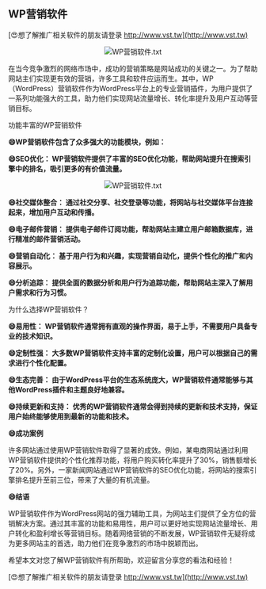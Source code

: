## **WP营销软件**

[😍想了解推广相关软件的朋友请登录 http://www.vst.tw](http://www.vst.tw)

 <center><img src="https://vst.tw/MP4/tuiguang/png/6.png" alt="WP营销软件.txt"></center>

在当今竞争激烈的网络市场中，成功的营销策略是网站成功的关键之一。为了帮助网站主们实现更有效的营销，许多工具和软件应运而生。其中，WP（WordPress）营销软件作为WordPress平台上的专业营销插件，为用户提供了一系列功能强大的工具，助力他们实现网站流量增长、转化率提升及用户互动等营销目标。

功能丰富的WP营销软件

**😄WP营销软件包含了众多强大的功能模块，例如：**

**😄SEO优化： WP营销软件提供了丰富的SEO优化功能，帮助网站提升在搜索引擎中的排名，吸引更多的有价值流量。**

 <center><img src="https://vst.tw/MP4/tuiguang/png/7.png" alt="WP营销软件.txt"></center>

**😄社交媒体整合： 通过社交分享、社交登录等功能，将网站与社交媒体平台连接起来，增加用户互动和传播。**

**😄电子邮件营销： 提供电子邮件订阅功能，帮助网站主建立用户邮箱数据库，进行精准的邮件营销活动。**

**😄营销自动化： 基于用户行为和兴趣，实现营销自动化，提供个性化的推广和内容展示。**

**😄分析追踪： 提供全面的数据分析和用户行为追踪功能，帮助网站主深入了解用户需求和行为习惯。**

为什么选择WP营销软件？

**😄易用性： WP营销软件通常拥有直观的操作界面，易于上手，不需要用户具备专业的技术知识。**

**😄定制性强： 大多数WP营销软件支持丰富的定制化设置，用户可以根据自己的需求进行个性化配置。**

**😄生态完善： 由于WordPress平台的生态系统庞大，WP营销软件通常能够与其他WordPress插件和主题良好地兼容。**

**😄持续更新和支持： 优秀的WP营销软件通常会得到持续的更新和技术支持，保证用户始终能够使用到最新的功能和技术。**

**😄成功案例**

许多网站通过使用WP营销软件取得了显著的成效。例如，某电商网站通过利用WP营销软件提供的个性化推荐功能，将用户购买转化率提升了30%，销售额增长了20%。另外，一家新闻网站通过WP营销软件的SEO优化功能，将网站的搜索引擎排名提升至前三位，带来了大量的有机流量。

**😄结语**

WP营销软件作为WordPress网站的强力辅助工具，为网站主们提供了全方位的营销解决方案。通过其丰富的功能和易用性，用户可以更好地实现网站流量增长、用户转化和盈利增长等营销目标。随着网络营销的不断发展，WP营销软件无疑将成为更多网站主的首选，助力他们在竞争激烈的市场中脱颖而出。

希望本文对您了解WP营销软件有所帮助，欢迎留言分享您的看法和经验！

[😍想了解推广相关软件的朋友请登录 http://www.vst.tw](http://www.vst.tw)



